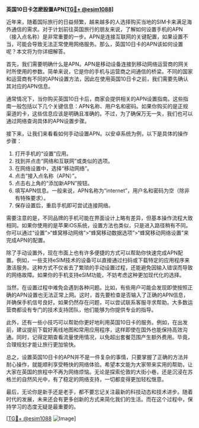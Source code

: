 **英国10日卡怎麽設置APN[[TG💪+ @esim1088](https://t.me/s/esim1088)]**

近年来，随着国际旅行的日益频繁，越来越多的人选择购买当地的SIM卡来满足海外通信的需求。对于计划前往英国旅行的朋友来说，了解如何设置手机的APN（接入点名称）是非常重要的一步。APN是连接互联网的关键配置，如果设置不当，可能会导致无法正常使用网络服务。那么，英国10日卡的APN该如何设置呢？本文将为你详细解答。

首先，我们需要明确什么是APN。APN是移动设备连接到移动网络运营商的网关时所使用的参数。简单来说，它是你的手机与运营商之间通信的桥梁。不同的国家和运营商有不同的APN设置方法，因此在使用英国10日卡之前，我们需要先确认其对应的APN信息。

通常情况下，当你购买英国10日卡后，商家会提供相关的APN设置指南。这些指南一般包括以下几个关键信息：APN名称、用户名和密码。如果你购买的是正规渠道的卡，这些信息应该是明确且准确的。不过，为了确保万无一失，我们也可以通过网络查询具体的APN设置步骤。

接下来，让我们来看看如何手动设置APN。以安卓系统为例，以下是具体的操作步骤：

1. 打开手机的“设置”应用。
2. 找到并点击“网络和互联网”或类似的选项。
3. 在网络设置中，选择“移动网络”。
4. 点击“接入点名称（APN）”。
5. 点击右上角的“添加新APN”按钮。
6. 填写APN信息。一般来说，APN名称为“internet”，用户名和密码为空（除非有特殊要求）。
7. 保存设置后，重启手机即可尝试连接网络。

需要注意的是，不同品牌的手机可能在界面设计上略有差异，但基本操作流程大致相同。如果你使用的是苹果iOS系统，设置方法也类似，只是进入路径稍有不同。你可以通过“设置”>“蜂窝移动网络”>“蜂窝移动数据选项”>“蜂窝移动网络设置”来完成APN的配置。

除了手动设置外，现在市面上也有许多便捷的方式可以帮助你快速完成APN配置。例如，一些支持eSIM技术的设备可以直接通过扫码或下载特定的应用程序来激活服务。这种方式不仅省去了繁琐的手动设置过程，还能避免因输入错误而导致的网络故障。如果你的手机支持eSIM功能，不妨考虑这种更加现代化的选择。

当然，在设置过程中难免会遇到各种问题。比如，有些用户可能会发现即使按照正确的APN设置也无法正常上网。这时，首先要检查是否输入了正确的APN信息，并确保手机信号良好。如果仍然存在问题，可以尝试联系客服寻求帮助。大多数运营商都设有专门的技术支持团队，他们能够为你提供专业的指导。

此外，还有一些小技巧可以帮助你更好地利用英国10日卡的服务。例如，在出发前，建议提前下载好离线地图和常用应用程序，这样即使在国外也能保持高效沟通。同时，记得定期查看流量使用情况，以免超出套餐范围产生额外费用。毕竟，合理规划才能让旅行更加愉快。

总之，设置英国10日卡的APN并不是一件复杂的事情，只要掌握了正确的方法并耐心操作，就能顺利享受畅快的网络体验。希望本文能为大家带来实用的帮助，让大家在英国的旅程中不再为网络烦恼。无论是探索伦敦的大街小巷，还是沉浸在苏格兰的自然风光中，有了稳定的网络支持，一切都变得更加轻松惬意。

最后，无论你是新手还是老手，都不要忘记关注最新的科技动态和技术进步。随着时代的发展，未来还会有更多创新的方式来简化我们的生活。而在这个过程中，保持学习的态度无疑是最重要的。

[[TG💪+ @esim1088](https://t.me/s/esim1088) ![Image](https://i.postimg.cc/4NQfJmqS/Snipaste-2025-05-13-00-14-12.png)]
